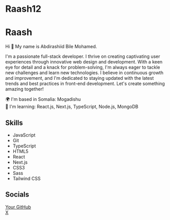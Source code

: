 # Raash12
# Raash

Hi 👋 My name is Abdirashiid Bile Mohamed.

I'm a passionate full-stack developer. I thrive on creating captivating user experiences through innovative web design and development. With a keen eye for detail and a knack for problem-solving, I'm always eager to tackle new challenges and learn new technologies. I believe in continuous growth and improvement, and I'm dedicated to staying updated with the latest trends and best practices in front-end development. Let's create something amazing together!

🌍 I'm based in Somalia: Mogadishu  
🧠 I'm learning: React.js, Next.js, TypeScript, Node.js, MongoDB  

## Skills

- JavaScript
- Git
- TypeScript
- HTML5
- React
- Next.js
- CSS3
- Sass
- Tailwind CSS

## Socials

[Your GitHub](https://github.com/Raazh12)  
 [X](https://x.com/Raazh31?t=sa2TdDh-Yt7pNTkSWnxrSA&s=09)

